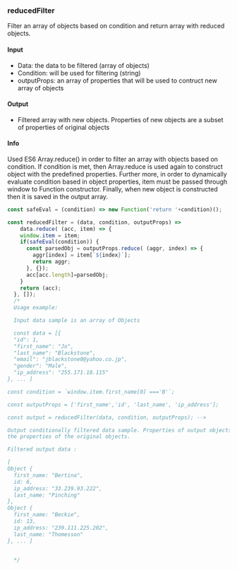 ### reducedFilter

Filter an array of objects based on condition and return array with reduced objects.

#### Input

* Data: the data to be filtered (array of objects) 
* Condition: will be used for filtering (string) 
* outputProps: an array of properties that will be used to contruct new array of objects 

#### Output

* Filtered array with new objects. Properties of new objects are a subset of
properties of original objects 

#### Info

Used ES6 Array.reduce() in order to filter an array with objects based on condition.
If condition is met, then Array.reduce is used again to construct object with the predefined properties. Further more, in order to dynamically evaluate condition based in object properties, item must be passed through window to Function constructor. Finally, when new object is constructed then it is saved in the output array. 

```js
const safeEval = (condition) => new Function('return '+condition)();

const reducedFilter = (data, condition, outputProps) => 
    data.reduce( (acc, item) => {
    window.item = item;
    if(safeEval(condition)) {
      const parsedObj = outputProps.reduce( (aggr, index) => {
        aggr[index] = item[`${index}`];
        return aggr;
      }, {});
      acc[acc.length]=parsedObj; 
    } 
    return (acc);
  }, []);
  /*
  Usage example:

  Input data sample is an array of Objects

  const data = [{
  "id": 1,
  "first_name": "Jo",
  "last_name": "Blackstone",
  "email": "jblackstone0@yahoo.co.jp",
  "gender": "Male",
  "ip_address": "255.171.18.115"
}, ... ]

const condition = `window.item.first_name[0] ==='B'`;

const outputProps = ['first_name','id', 'last_name', 'ip_address'];

const output = reducedFilter(data, condition, outputProps); -->

Output conditionally filtered data sample. Properties of output objects are subset of 
the properties of the original objects. 

Filtered output data :

[
Object {
  first_name: "Bertina",
  id: 6,
  ip_address: "33.239.93.222",
  last_name: "Pinching"
},
Object {
  first_name: "Beckie",
  id: 13,
  ip_address: "239.111.225.202",
  last_name: "Thomesson"
}, ... ]


  */
```

